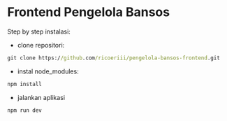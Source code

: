# Frontend Pengelola Bansos


Step by step instalasi:

- clone repositori:

```cmd
git clone https://github.com/ricoeriii/pengelola-bansos-frontend.git
```

- instal node_modules:

```cmd
npm install
```
- jalankan aplikasi

```cmd
npm run dev
```

